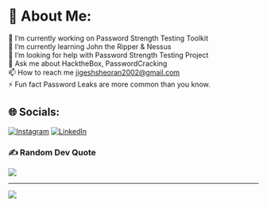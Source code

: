 # 💫 About Me:
🔭 I’m currently working on Password Strength Testing Toolkit<br>🌱 I’m currently learning John the Ripper & Nessus <br>🤝 I’m looking for help with Password Strength Testing Project<br>💬 Ask me about HacktheBox, PasswordCracking<br>📫 How to reach me jigeshsheoran2002@gmail.com<br>⚡ Fun fact Password Leaks are more common than you know.<br>


## 🌐 Socials:
[![Instagram](https://img.shields.io/badge/Instagram-%23E4405F.svg?logo=Instagram&logoColor=white)](https://instagram.com/me_jigesh) [![LinkedIn](https://img.shields.io/badge/LinkedIn-%230077B5.svg?logo=linkedin&logoColor=white)](https://linkedin.com/in/Jigesh-sheoran) 


### ✍️ Random Dev Quote
![](https://quotes-github-readme.vercel.app/api?type=horizontal&theme=dark)

---
[![](https://visitcount.itsvg.in/api?id=sheoraninfosec&icon=0&color=4)](https://visitcount.itsvg.in)


